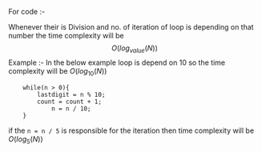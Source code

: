
For code :-

Whenever their is Division and no. of iteration of loop is depending on that number the time complexity will be $$O(log_{value}(N))$$
Example :- In the below example loop is depend on 10  so the time complexity will be $O(log_{10}(N))$


		while(n > 0){
			lastdigit = n % 10;
			count = count + 1;
				n = n / 10;
		}

if the  `n = n / 5` is responsible for the iteration then time complexity will be $O(log_{5}(N))$
